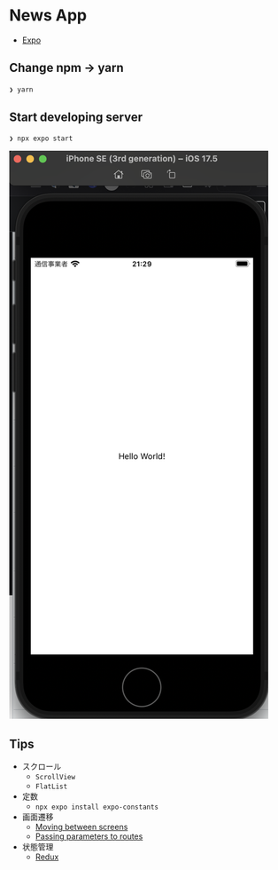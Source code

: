 # News App

- [Expo](https://docs.expo.dev/)

## Change npm -> yarn

```bash
❯ yarn
```

## Start developing server

```bash
❯ npx expo start
```

![alt text](image.png)

## Tips

- スクロール
  - `ScrollView`
  - `FlatList`
- 定数
  - `npx expo install expo-constants`
- 画面遷移
  - [Moving between screens](https://reactnavigation.org/docs/navigating)
  - [Passing parameters to routes](https://reactnavigation.org/docs/params/)
- 状態管理
  -  [Redux](https://redux.js.org/)
